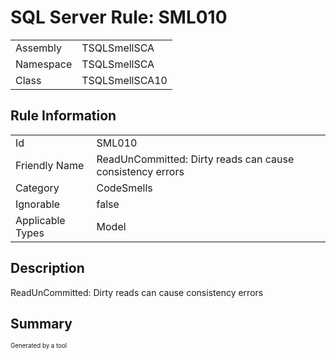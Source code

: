 ﻿# SQL Server Rule: SML010
  
|    |    |
|----|----|
| Assembly | TSQLSmellSCA |
| Namespace | TSQLSmellSCA |
| Class | TSQLSmellSCA10 |
  
## Rule Information
  
|    |    |
|----|----|
| Id | SML010 |
| Friendly Name | ReadUnCommitted: Dirty reads can cause consistency errors |
| Category | CodeSmells |
| Ignorable | false |
| Applicable Types | Model  |
  
## Description
  
ReadUnCommitted: Dirty reads can cause consistency errors
  
## Summary
  

  
<sub><sup>Generated by a tool</sup></sub>

